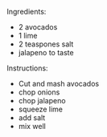 Ingredients:
- 2 avocados
- 1 lime 
- 2 teaspones salt
- jalapeno to taste

Instructions: 
- Cut and mash avocados 
- chop onions 
- chop jalapeno
- squeeze lime 
- add salt
- mix well
